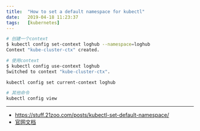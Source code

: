 ```yaml
---
title:  "How to set a default namespace for kubectl"
date:   2019-04-18 11:23:37
tags:   [kubernetes]
---
```


```sh
# 创建一个context
$ kubectl config set-context loghub --namespace=loghub
Context "kube-cluster-ctx" created.

# 使用context
$ kubectl config use-context loghub
Switched to context "kube-cluster-ctx".
```

```
kubectl config set current-context loghub
```

```sh
# 其他命令
kubectl config view

```

--- 

- https://stuff.21zoo.com/posts/kubectl-set-default-namespace/
- [官网文档](https://kubernetes.io/docs/concepts/configuration/organize-cluster-access-kubeconfig/)

